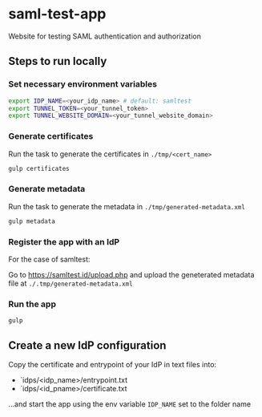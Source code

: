 # saml-test-app

Website for testing SAML authentication and authorization

## Steps to run locally

### Set necessary environment variables

~~~sh
export IDP_NAME=<your_idp_name> # default: samltest
export TUNNEL_TOKEN=<your_tunnel_token>
export TUNNEL_WEBSITE_DOMAIN=<your_tunnel_website_domain>
~~~

### Generate certificates

Run the task to generate the certificates in `./tmp/<cert_name>`

~~~sh
gulp certificates
~~~

### Generate metadata

Run the task to generate the metadata in `./tmp/generated-metadata.xml`

~~~sh
gulp metadata
~~~

### Register the app with an IdP

For the case of samltest:

Go to https://samltest.id/upload.php and upload the geneterated metadata file at `./.tmp/generated-metadata.xml`


### Run the app

~~~
gulp
~~~

## Create a new IdP configuration

Copy the certificate and entrypoint of your IdP in text files into:

* `idps/<idp_name>/entrypoint.txt
* `idps/<id_pname>/certificate.txt

...and start the app using the env variable `IDP_NAME` set to the folder name
